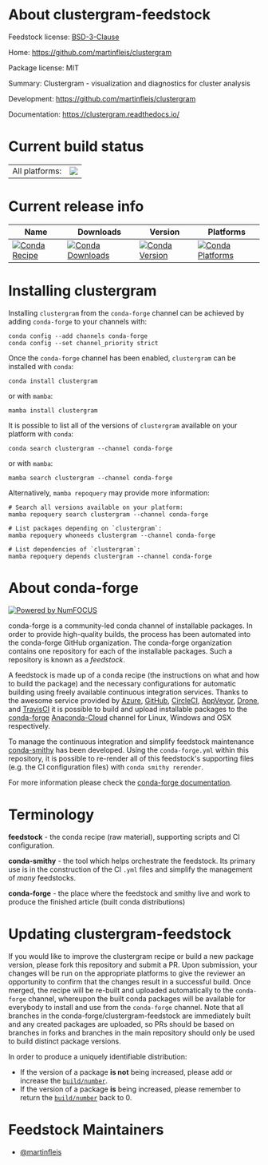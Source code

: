 About clustergram-feedstock
===========================

Feedstock license: [BSD-3-Clause](https://github.com/conda-forge/clustergram-feedstock/blob/main/LICENSE.txt)

Home: https://github.com/martinfleis/clustergram

Package license: MIT

Summary: Clustergram - visualization and diagnostics for cluster analysis

Development: https://github.com/martinfleis/clustergram

Documentation: https://clustergram.readthedocs.io/

Current build status
====================


<table><tr><td>All platforms:</td>
    <td>
      <a href="https://dev.azure.com/conda-forge/feedstock-builds/_build/latest?definitionId=11512&branchName=main">
        <img src="https://dev.azure.com/conda-forge/feedstock-builds/_apis/build/status/clustergram-feedstock?branchName=main">
      </a>
    </td>
  </tr>
</table>

Current release info
====================

| Name | Downloads | Version | Platforms |
| --- | --- | --- | --- |
| [![Conda Recipe](https://img.shields.io/badge/recipe-clustergram-green.svg)](https://anaconda.org/conda-forge/clustergram) | [![Conda Downloads](https://img.shields.io/conda/dn/conda-forge/clustergram.svg)](https://anaconda.org/conda-forge/clustergram) | [![Conda Version](https://img.shields.io/conda/vn/conda-forge/clustergram.svg)](https://anaconda.org/conda-forge/clustergram) | [![Conda Platforms](https://img.shields.io/conda/pn/conda-forge/clustergram.svg)](https://anaconda.org/conda-forge/clustergram) |

Installing clustergram
======================

Installing `clustergram` from the `conda-forge` channel can be achieved by adding `conda-forge` to your channels with:

```
conda config --add channels conda-forge
conda config --set channel_priority strict
```

Once the `conda-forge` channel has been enabled, `clustergram` can be installed with `conda`:

```
conda install clustergram
```

or with `mamba`:

```
mamba install clustergram
```

It is possible to list all of the versions of `clustergram` available on your platform with `conda`:

```
conda search clustergram --channel conda-forge
```

or with `mamba`:

```
mamba search clustergram --channel conda-forge
```

Alternatively, `mamba repoquery` may provide more information:

```
# Search all versions available on your platform:
mamba repoquery search clustergram --channel conda-forge

# List packages depending on `clustergram`:
mamba repoquery whoneeds clustergram --channel conda-forge

# List dependencies of `clustergram`:
mamba repoquery depends clustergram --channel conda-forge
```


About conda-forge
=================

[![Powered by
NumFOCUS](https://img.shields.io/badge/powered%20by-NumFOCUS-orange.svg?style=flat&colorA=E1523D&colorB=007D8A)](https://numfocus.org)

conda-forge is a community-led conda channel of installable packages.
In order to provide high-quality builds, the process has been automated into the
conda-forge GitHub organization. The conda-forge organization contains one repository
for each of the installable packages. Such a repository is known as a *feedstock*.

A feedstock is made up of a conda recipe (the instructions on what and how to build
the package) and the necessary configurations for automatic building using freely
available continuous integration services. Thanks to the awesome service provided by
[Azure](https://azure.microsoft.com/en-us/services/devops/), [GitHub](https://github.com/),
[CircleCI](https://circleci.com/), [AppVeyor](https://www.appveyor.com/),
[Drone](https://cloud.drone.io/welcome), and [TravisCI](https://travis-ci.com/)
it is possible to build and upload installable packages to the
[conda-forge](https://anaconda.org/conda-forge) [Anaconda-Cloud](https://anaconda.org/)
channel for Linux, Windows and OSX respectively.

To manage the continuous integration and simplify feedstock maintenance
[conda-smithy](https://github.com/conda-forge/conda-smithy) has been developed.
Using the ``conda-forge.yml`` within this repository, it is possible to re-render all of
this feedstock's supporting files (e.g. the CI configuration files) with ``conda smithy rerender``.

For more information please check the [conda-forge documentation](https://conda-forge.org/docs/).

Terminology
===========

**feedstock** - the conda recipe (raw material), supporting scripts and CI configuration.

**conda-smithy** - the tool which helps orchestrate the feedstock.
                   Its primary use is in the construction of the CI ``.yml`` files
                   and simplify the management of *many* feedstocks.

**conda-forge** - the place where the feedstock and smithy live and work to
                  produce the finished article (built conda distributions)


Updating clustergram-feedstock
==============================

If you would like to improve the clustergram recipe or build a new
package version, please fork this repository and submit a PR. Upon submission,
your changes will be run on the appropriate platforms to give the reviewer an
opportunity to confirm that the changes result in a successful build. Once
merged, the recipe will be re-built and uploaded automatically to the
`conda-forge` channel, whereupon the built conda packages will be available for
everybody to install and use from the `conda-forge` channel.
Note that all branches in the conda-forge/clustergram-feedstock are
immediately built and any created packages are uploaded, so PRs should be based
on branches in forks and branches in the main repository should only be used to
build distinct package versions.

In order to produce a uniquely identifiable distribution:
 * If the version of a package **is not** being increased, please add or increase
   the [``build/number``](https://docs.conda.io/projects/conda-build/en/latest/resources/define-metadata.html#build-number-and-string).
 * If the version of a package **is** being increased, please remember to return
   the [``build/number``](https://docs.conda.io/projects/conda-build/en/latest/resources/define-metadata.html#build-number-and-string)
   back to 0.

Feedstock Maintainers
=====================

* [@martinfleis](https://github.com/martinfleis/)

